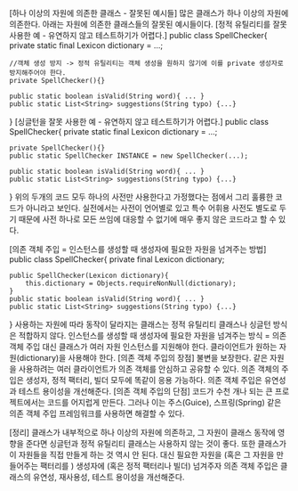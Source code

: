 [하나 이상의 자원에 의존한 클래스 - 잘못된 예시들]
많은 클래스가 하나 이상의 자원에 의존한다.
아래는 자원에 의존한 클래스들의 잘못된 예시들이다.
[정적 유틸리티를 잘못 사용한 예 - 유연하지 않고 테스트하기가 어렵다.]
public class SpellChecker{
private static final Lexicon dictionary = ...;

    //객체 생성 방지 -> 정적 유틸리티는 객체 생성을 원하지 않기에 이를 private 생성자로 방지해주어야 한다.
    private SpellChecker(){}

    public static boolean isValid(String word){ ... }
    public static List<String> suggestions(String typo) {...}

}
[싱글턴을 잘못 사용한 예 - 유연하지 않고 테스트하기가 어렵다.]
public class SpellChecker{
private static final Lexicon dictionary = ...;

    private SpellChecker(){}
    public static SpellChecker INSTANCE = new SpellChecker(...);

    public static boolean isValid(String word){ ... }
    public static List<String> suggestions(String typo) {...}

}
위의 두개의 코드 모두 하나의 사전만 사용한다고 가정했다는 점에서 그리 훌륭한 코드가 아니라고 보인다.
실전에서는 사전이 언어별로 있고 특수 어휘용 사전도 별도로 두기 때문에 사전 하나로 모든 쓰임에 대응할 수 없기에 매우 좋지 않은 코드라고 할 수 있다.

[의존 객체 주입 = 인스턴스를 생성할 때 생성자에 필요한 자원을 넘겨주는 방법]
public class SpellChecker{
private final Lexicon dictionary;

    public SpellChecker(Lexicon dictionary){
        this.dictionary = Objects.requireNonNull(dictionary);
    }
    public static boolean isValid(String word){ ... }
    public static List<String> suggestions(String typo) {...}

}
사용하는 자원에 따라 동작이 달라지는 클래스는 정적 유틸리티 클래스나 싱글턴 방식은 적합하지 않다.
인스턴스를 생성할 때 생성자에 필요한 자원을 넘겨주는 방식 = 의존 객체 주입
대신 클래스가 여러 자원 인스턴스를 지원해야 한다.
클라이언트가 원하는 자원(dictionary)을 사용해야 한다.
[의존 객체 주입의 장점]
불변을 보장한다.
같은 자원을 사용하려는 여러 클라이언트가 의존 객체를 안심하고 공유할 수 있다.
의존 객체의 주입은 생성자, 정적 팩터리, 빌더 모두에 똑같이 응용 가능하다.
의존 객체 주입은 유연성과 테스트 용이성을 개선해준다.
[의존 객체 주입의 단점]
코드가 수천 개나 되는 큰 프로젝트에서는 코드를 어지럽게 만든다.
그러나 이는 주스(Guice), 스프링(Spring) 같은 의존 객체 주입 프레임워크를 사용하면 해결할 수 있다.

[정리]
클래스가 내부적으로 하나 이상의 자원에 의존하고, 그 자원이 클래스 동작에 영향을 준다면 싱글턴과 정적 유틸리티 클래스는 사용하지 않는 것이 좋다.
또한 클래스가 이 자원들을 직접 만들게 하는 것 역시 안 된다. 대신 필요한 자원을 (혹은 그 자원을 만들어주는 팩터리를 ) 생성자에 (혹은 정적 팩터리나 빌더) 넘겨주자
의존 객체 주입은 클래스의 유연성, 재사용성, 테스트 용이성을 개선해준다.
